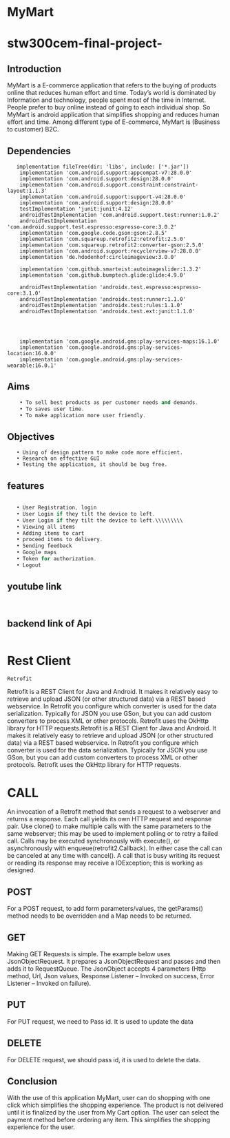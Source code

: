 # MyMart
# stw300cem-final-project-




## Introduction

MyMart is a E-commerce application that refers to the buying of products online that reduces human effort and time. Today’s world is dominated by Information and technology, people spent most of the time in Internet. People prefer to buy  online instead of going to each individual shop. So MyMart is android application that simplifies shopping and reduces human effort and time. Among different type of E-commerce, MyMart is (Business to customer) B2C.

## Dependencies

~~~
   implementation fileTree(dir: 'libs', include: ['*.jar'])
    implementation 'com.android.support:appcompat-v7:28.0.0'
    implementation 'com.android.support:design:28.0.0'
    implementation 'com.android.support.constraint:constraint-layout:1.1.3'
    implementation 'com.android.support:support-v4:28.0.0'
    implementation 'com.android.support:design:28.0.0'
    testImplementation 'junit:junit:4.12'
    androidTestImplementation 'com.android.support.test:runner:1.0.2'
    androidTestImplementation 'com.android.support.test.espresso:espresso-core:3.0.2'
    implementation 'com.google.code.gson:gson:2.8.5'
    implementation 'com.squareup.retrofit2:retrofit:2.5.0'
    implementation 'com.squareup.retrofit2:converter-gson:2.5.0'
    implementation 'com.android.support:recyclerview-v7:28.0.0'
    implementation 'de.hdodenhof:circleimageview:3.0.0'

    implementation 'com.github.smarteist:autoimageslider:1.3.2'
    implementation 'com.github.bumptech.glide:glide:4.9.0'

    androidTestImplementation 'androidx.test.espresso:espresso-core:3.1.0'
    androidTestImplementation 'androidx.test:runner:1.1.0'
    androidTestImplementation 'androidx.test:rules:1.1.0'
    androidTestImplementation 'androidx.test.ext:junit:1.1.0'




    implementation 'com.google.android.gms:play-services-maps:16.1.0'
    implementation 'com.google.android.gms:play-services-location:16.0.0'
    implementation 'com.google.android.gms:play-services-wearable:16.0.1'
~~~

## Aims
```a
    • To sell best products as per customer needs and demands.
    • To saves user time.
    • To make application more user friendly.
   ```
   
   
 ## Objectives
 ```b
    • Using of design pattern to make code more efficient.
    • Research on effective GUI
    • Testing the application, it should be bug free.
```

## features

 ```c
 
    • User Registration, login
    • User Login if they tilt the device to left.
    • User Login if they tilt the device to left.\\\\\\\\\
    • Viewing all items
    • Adding items to cart
    • proceed items to delivery.
    • Sending feedback
    • Google maps
    • Token for authorization.
    • Logout
 
 ```
 
 ## youtube link
 
```r



```

## backend link of Api

```qw

```



# Rest Client
 ```
Retrofit
```

Retrofit is a REST Client for Java and Android. It makes it relatively easy to retrieve and upload JSON (or other structured data) via a REST based webservice. In Retrofit you configure which converter is used for the data serialization. Typically for JSON you use GSon, but you can add custom converters to process XML or other protocols. Retrofit uses the OkHttp library for HTTP requests.Retrofit is a REST Client for Java and Android. It makes it relatively easy to retrieve and upload JSON (or other structured data) via a REST based webservice. In Retrofit you configure which converter is used for the data serialization. Typically for JSON you use GSon, but you can add custom converters to process XML or other protocols. Retrofit uses the OkHttp library for HTTP requests.

# CALL

An invocation of a Retrofit method that sends a request to a webserver and returns a response. Each call yields its own HTTP request and response pair. Use clone() to make multiple calls with the same parameters to the same webserver; this may be used to implement polling or to retry a failed call.
Calls may be executed synchronously with execute(), or asynchronously with enqueue(retrofit2.Callback<T>). In either case the call can be canceled at any time with cancel(). A call that is busy writing its request or reading its response may receive a IOException; this is working as designed.


## POST
For a POST request, to add form parameters/values, the getParams() method needs to be overridden and a Map needs to be returned.


## GET
Making GET Requests is simple. The example below uses JsonObjectRequest. It prepares a JsonObjectRequest and
passes and then adds it to RequestQueue. The JsonObject accepts 4 parameters (Http method, Url, Json values, Response Listener – Invoked on success, Error Listener – Invoked on failure).


## PUT
For PUT request, we need to Pass id. It is used to update the data

## DELETE
For DELETE request, we should pass id, it is used to delete the data.


## Conclusion
With the use of this application MyMart, user can do shopping with one click which simplifies the shopping experience. The product is not delivered until it is finalized by the user from My Cart option. The user can select the payment method before ordering any item. This simplifies the shopping experience for the user. 
       

